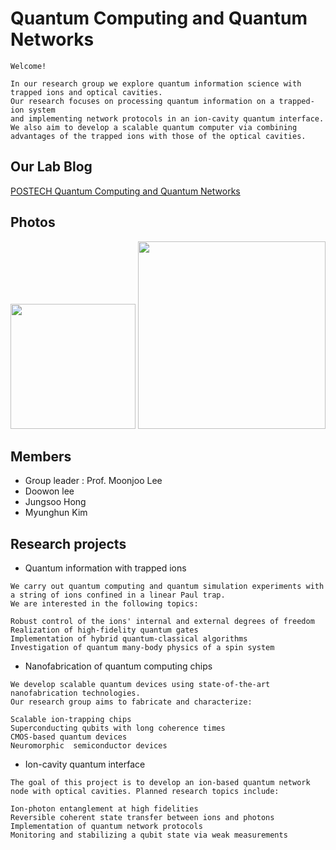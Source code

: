 # Quantum Computing and Quantum Networks


```
Welcome!

In our research group we explore quantum information science with trapped ions and optical cavities. 
Our research focuses on processing quantum information on a trapped-ion system 
and implementing network protocols in an ion-cavity quantum interface. 
We also aim to develop a scalable quantum computer via combining advantages of the trapped ions with those of the optical cavities.
```
## Our Lab Blog
[POSTECH Quantum Computing and Quantum Networks](https://groups.google.com/forum/?utm_medium=email&utm_source=footer#!forum/qcqn)

Photos
------------

<div>
<img width="200" src="https://user-images.githubusercontent.com/69956236/91005622-4df62c00-e612-11ea-8b45-03eed181c437.png">
<img width="300" src="https://user-images.githubusercontent.com/69956236/91007517-2b1a4680-e617-11ea-99a5-f3252119fd9b.jpg">
</div>  

Members
-------------
* Group leader : Prof. Moonjoo Lee
* Doowon lee
* Jungsoo Hong
* Myunghun Kim


## Research projects

* Quantum information with trapped ions
```
We carry out quantum computing and quantum simulation experiments with a string of ions confined in a linear Paul trap. 
We are interested in the following topics:

Robust control of the ions' internal and external degrees of freedom
Realization of high-fidelity quantum gates
Implementation of hybrid quantum-classical algorithms
Investigation of quantum many-body physics of a spin system

```
* Nanofabrication of quantum computing chips
```
We develop scalable quantum devices using state-of-the-art nanofabrication technologies. 
Our research group aims to fabricate and characterize:

Scalable ion-trapping chips
Superconducting qubits with long coherence times
CMOS-based quantum devices
Neuromorphic  semiconductor devices
```

* Ion-cavity quantum interface
```
The goal of this project is to develop an ion-based quantum network node with optical cavities. Planned research topics include:

Ion-photon entanglement at high fidelities
Reversible coherent state transfer between ions and photons
Implementation of quantum network protocols
Monitoring and stabilizing a qubit state via weak measurements
```

